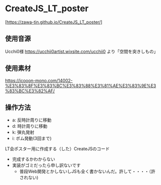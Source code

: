 # CreateJS_LT_poster

[https://zawa-tin.github.io/CreateJS_LT_poster/]

## 使用音源
Ucchi0様 https://ucchii0artist.wixsite.com/ucchii0 より「空間を突きしもの」

## 使用素材
https://icooon-mono.com/14002-%E3%83%8F%E3%83%BC%E3%83%88%E3%81%AE%E3%83%9E%E3%83%BC%E3%82%AF/

## 操作方法
- a: 反時計周りに移動
- d: 時計周りに移動
- k: 弾丸発射
- i: ボム発動(3回まで)

LT会ポスター用に作成する（した）CreateJSのコード
- 完成するかわからない
- 実装がゴミだったら申し訳ないです
  - 普段Web開発とかしないしJSも全く書かないんだ。許して・・・・（許されない)
